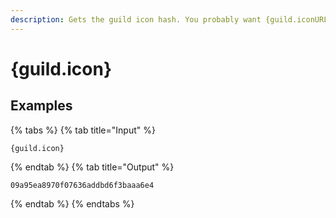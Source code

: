 ```yaml
---
description: Gets the guild icon hash. You probably want {guild.iconURL}!
---
```

# {guild.icon}
## Examples
{% tabs %}
{% tab title="Input" %}
```text
{guild.icon}
```
{% endtab %}
{% tab title="Output" %}
```text
09a95ea8970f07636addbd6f3baaa6e4
```
{% endtab %}
{% endtabs %}